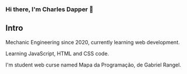 ### Hi there, I'm Charles Dapper 👋

## Intro

Mechanic Engineering since 2020, currently learning web development.

Learning JavaScript, HTML and CSS code.

I'm student web curse named Mapa da Programação, de Gabriel Rangel.

